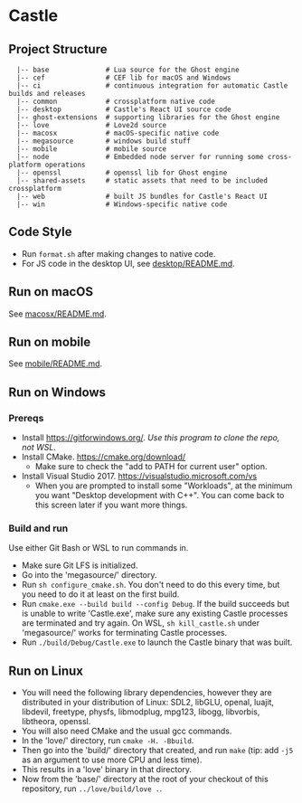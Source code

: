 # Castle

## Project Structure

```
  |-- base              # Lua source for the Ghost engine
  |-- cef               # CEF lib for macOS and Windows
  |-- ci                # continuous integration for automatic Castle builds and releases
  |-- common            # crossplatform native code
  |-- desktop           # Castle's React UI source code
  |-- ghost-extensions  # supporting libraries for the Ghost engine
  |-- love              # Love2d source
  |-- macosx            # macOS-specific native code
  |-- megasource        # windows build stuff
  |-- mobile            # mobile source
  |-- node              # Embedded node server for running some cross-platform operations
  |-- openssl           # openssl lib for Ghost engine
  |-- shared-assets     # static assets that need to be included crossplatform
  |-- web               # built JS bundles for Castle's React UI
  |-- win               # Windows-specific native code
```

## Code Style

- Run `format.sh` after making changes to native code.
- For JS code in the desktop UI, see [desktop/README.md](desktop/README.md).

## Run on macOS

See [macosx/README.md](macosx/README.md).

## Run on mobile

See [mobile/README.md](mobile/README.md).

## Run on Windows

### Prereqs

- Install https://gitforwindows.org/. *Use this program to clone the repo, not WSL.*
- Install CMake. https://cmake.org/download/
  - Make sure to check the "add to PATH for current user" option.
- Install Visual Studio 2017. https://visualstudio.microsoft.com/vs
  - When you are prompted to install some "Workloads", at the minimum you want "Desktop development with C++". You can come back to this screen later if you want more things.

### Build and run

Use either Git Bash or WSL to run commands in.

- Make sure Git LFS is initialized.
- Go into the 'megasource/' directory.
- Run `sh configure_cmake.sh`. You don't need to do this every time, but you need to do it at least on the first build.
- Run `cmake.exe --build build --config Debug`. If the build succeeds but is unable to write 'Castle.exe', make sure any existing Castle processes are terminated and try again. On WSL, `sh kill_castle.sh` under 'megasource/' works for terminating Castle processes.
- Run `./build/Debug/Castle.exe` to launch the Castle binary that was built.

## Run on Linux

- You will need the following library dependencies, however they are distributed
  in your distribution of Linux: SDL2, libGLU, openal, luajit, libdevil,
  freetype, physfs, libmodplug, mpg123, libogg, libvorbis, libtheora, openssl.
- You will also need CMake and the usual gcc commands.
- In the 'love/' directory, run `cmake -H. -Bbuild`.
- Then go into the 'build/' directory that created, and run `make` (tip: add
  `-j5` as an argument to use more CPU and less time).
- This results in a 'love' binary in that directory.
- Now from the 'base/' directory at the root of your checkout of this
  repository, run `../love/build/love .`.

